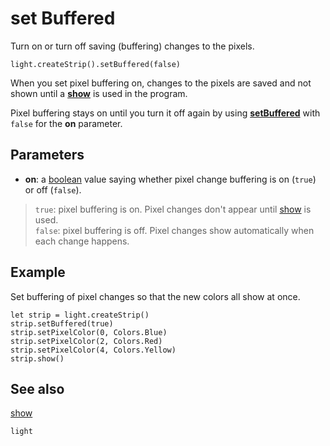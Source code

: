 # set Buffered

Turn on or turn off saving (buffering) changes to the pixels.

```sig
light.createStrip().setBuffered(false)
```
When you set pixel buffering on, changes to the pixels are saved and not shown until a **[show](/reference/light/neopixelstrip/show)** is used in the program.

Pixel buffering stays on until you turn it off again by using **[setBuffered]()** with `false` for the **on** parameter.

## Parameters

* **on**: a [boolean](/types/boolean) value saying whether pixel change buffering is on (`true`) or off (`false`).
>`true`: pixel buffering is on. Pixel changes don't appear until [show](reference/light/neopixelstrip/show) is used.<br/>
`false`: pixel buffering is off. Pixel changes show automatically when each change happens.

## Example

Set buffering of pixel changes so that the new colors all show at once.

```blocks
let strip = light.createStrip()
strip.setBuffered(true)
strip.setPixelColor(0, Colors.Blue)
strip.setPixelColor(2, Colors.Red)
strip.setPixelColor(4, Colors.Yellow)
strip.show()
```
## See also

[show](/reference/light/neopixelstrip/show)

```package
light
```


